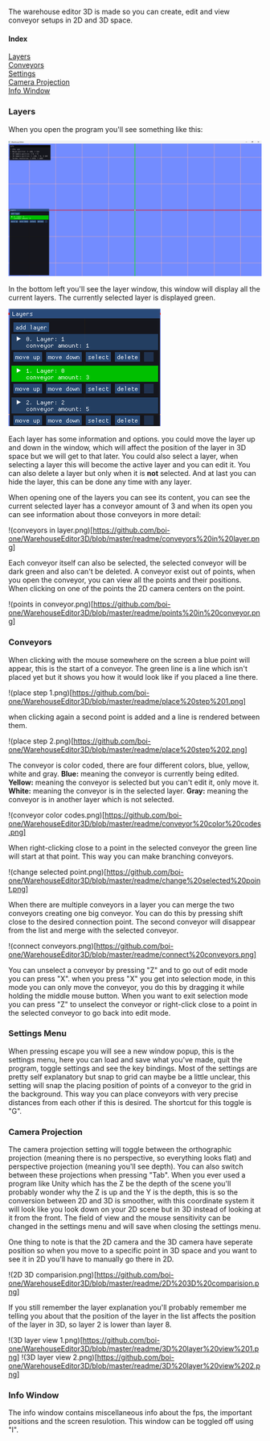 The warehouse editor 3D is made so you can create, edit and view conveyor setups in 2D and 3D space.

#### Index
[Layers](#Layers)  
[Conveyors](#Conveyors)  
[Settings](#Settings%20Menu)  
[Camera Projection](#Camera%20Projection)  
[Info Window](#Info%20Window)  
### Layers
When you open the program you'll see something like this:

![empty scene.png](https://github.com/boi-one/WarehouseEditor3D/blob/master/readme/empty%20scene.png)

In the bottom left you'll see the layer window, this window will display all the current layers. The currently selected layer is displayed green.

![layers in layer window.png](https://github.com/boi-one/WarehouseEditor3D/blob/master/readme/layers%20in%20layer%20window.png)

Each layer has some  information and options. you could move the layer up and down in the window, which will affect the position of the layer in 3D space but we will get to that later. You could also select a layer, when selecting a layer this will become the active layer and you can edit it. You can also delete a layer but only when it is **not** selected. And at last you can hide the layer, this can be done any time with any layer.

When opening one of the layers you can see its content, you can see the current selected layer has a conveyor amount of 3 and when its open you can see information about those conveyors in more detail:

!(conveyors in layer.png)[https://github.com/boi-one/WarehouseEditor3D/blob/master/readme/conveyors%20in%20layer.png]

Each conveyor itself can also be selected, the selected conveyor will be dark green and also can't be deleted.
A conveyor exist out of points, when you open the conveyor, you can view all the points and their positions. When clicking on one of the points the 2D camera centers on the point.

!(points in conveyor.png)[https://github.com/boi-one/WarehouseEditor3D/blob/master/readme/points%20in%20conveyor.png]
### Conveyors

When clicking with the mouse somewhere on the screen a blue point will appear, this is the start of a conveyor. The green line is a line which isn't placed yet but it shows you how it would look like if you placed a line there.

!(place step 1.png)[https://github.com/boi-one/WarehouseEditor3D/blob/master/readme/place%20step%201.png]

when clicking again a second point is added and a line is rendered between them.

!(place step 2.png)[https://github.com/boi-one/WarehouseEditor3D/blob/master/readme/place%20step%202.png]

The conveyor is color coded, there are four different colors, blue, yellow, white and gray. 
**Blue:** meaning the conveyor is currently being edited.
**Yellow:** meaning the conveyor is selected but you can't edit it, only move it.
**White:** meaning the conveyor is in the selected layer.
**Gray:** meaning the conveyor is in another layer which is not selected.

!(conveyor color codes.png)[https://github.com/boi-one/WarehouseEditor3D/blob/master/readme/conveyor%20color%20codes.png]

When right-clicking close to a point in the selected conveyor the green line will start at that point. This way you can make branching conveyors.

!(change selected point.png)[https://github.com/boi-one/WarehouseEditor3D/blob/master/readme/change%20selected%20point.png]

When there are multiple conveyors in a layer you can merge the two conveyors creating one big conveyor. You can do this by pressing shift close to the desired connection point. The second conveyor will disappear from the list and merge with the selected conveyor.

!(connect conveyors.png)[https://github.com/boi-one/WarehouseEditor3D/blob/master/readme/connect%20conveyors.png]

You can unselect a conveyor by pressing "Z" and to go out of edit mode you can press "X". when you press "X" you get into selection mode, in this mode you can only move the conveyor, you do this by dragging it while holding the middle mouse button. When you want to exit selection mode you can press "Z" to unselect the conveyor or right-click close to a point in the selected conveyor to go back into edit mode.
### Settings Menu

When pressing escape you will see a new window popup, this is the settings menu, here you can load and save what you've made, quit the program, toggle settings and see the key bindings. Most of the settings are pretty self explanatory but snap to grid can maybe be a little unclear, this setting will snap the placing position of points of a conveyor to the grid in the background. This way you can place conveyors with very precise distances from each other if this is desired. The shortcut for this toggle is "G". 
### Camera Projection

The camera projection setting will toggle between the orthographic projection (meaning there is no perspective, so everything looks flat) and perspective projection (meaning you'll see depth).  You can also switch between these projections when pressing "Tab". When you ever used a program like Unity which has the Z be the depth of the scene you'll probably wonder why the Z is up and the Y is the depth, this is so the conversion between 2D and 3D is smoother, with this coordinate system it will look like you look down on your 2D scene but in 3D instead of looking at it from the front. The field of view and the mouse sensitivity can be changed in the settings menu and will save when closing the settings menu.

One thing to note is that the 2D camera and the 3D camera have seperate position so when you move to a specific point in 3D space and you want to see it in 2D you'll have to manually go there in 2D.

!(2D 3D comparision.png)[https://github.com/boi-one/WarehouseEditor3D/blob/master/readme/2D%203D%20comparision.png]

If you still remember the layer explanation you'll probably remember me telling you about that the position of the layer in the list affects the position of the layer in 3D, so layer 2 is lower than layer 8.

!(3D layer view 1.png)[https://github.com/boi-one/WarehouseEditor3D/blob/master/readme/3D%20layer%20view%201.png]
!(3D layer view 2.png)[https://github.com/boi-one/WarehouseEditor3D/blob/master/readme/3D%20layer%20view%202.png]
### Info Window

The info window contains miscellaneous info about the fps, the important positions and the screen resulotion. This window can be toggled off using "I". 
